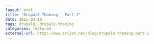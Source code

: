 ```yaml
---
layout: post
title: "Drupal8 Theming - Part 1"
date: 2015-03-10
tags: drupal8, drupal8-theming
categories: featured
external-url: http://www.srijan.net/blog/drupal8-theming-part-1
---
```

